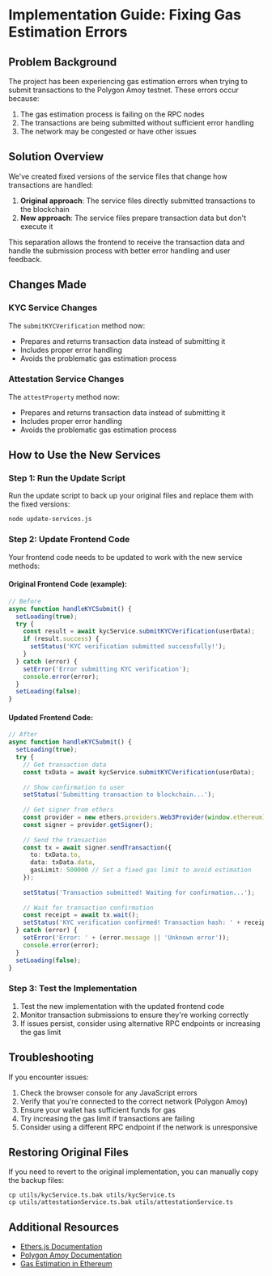 # Implementation Guide: Fixing Gas Estimation Errors

## Problem Background

The project has been experiencing gas estimation errors when trying to submit transactions to the Polygon Amoy testnet. These errors occur because:

1. The gas estimation process is failing on the RPC nodes
2. The transactions are being submitted without sufficient error handling
3. The network may be congested or have other issues

## Solution Overview

We've created fixed versions of the service files that change how transactions are handled:

1. **Original approach**: The service files directly submitted transactions to the blockchain
2. **New approach**: The service files prepare transaction data but don't execute it

This separation allows the frontend to receive the transaction data and handle the submission process with better error handling and user feedback.

## Changes Made

### KYC Service Changes

The `submitKYCVerification` method now:
- Prepares and returns transaction data instead of submitting it
- Includes proper error handling
- Avoids the problematic gas estimation process

### Attestation Service Changes

The `attestProperty` method now:
- Prepares and returns transaction data instead of submitting it
- Includes proper error handling
- Avoids the problematic gas estimation process

## How to Use the New Services

### Step 1: Run the Update Script

Run the update script to back up your original files and replace them with the fixed versions:

```
node update-services.js
```

### Step 2: Update Frontend Code

Your frontend code needs to be updated to work with the new service methods:

#### Original Frontend Code (example):

```typescript
// Before
async function handleKYCSubmit() {
  setLoading(true);
  try {
    const result = await kycService.submitKYCVerification(userData);
    if (result.success) {
      setStatus('KYC verification submitted successfully!');
    }
  } catch (error) {
    setError('Error submitting KYC verification');
    console.error(error);
  }
  setLoading(false);
}
```

#### Updated Frontend Code:

```typescript
// After
async function handleKYCSubmit() {
  setLoading(true);
  try {
    // Get transaction data
    const txData = await kycService.submitKYCVerification(userData);
    
    // Show confirmation to user
    setStatus('Submitting transaction to blockchain...');
    
    // Get signer from ethers
    const provider = new ethers.providers.Web3Provider(window.ethereum);
    const signer = provider.getSigner();
    
    // Send the transaction
    const tx = await signer.sendTransaction({
      to: txData.to,
      data: txData.data,
      gasLimit: 500000 // Set a fixed gas limit to avoid estimation
    });
    
    setStatus('Transaction submitted! Waiting for confirmation...');
    
    // Wait for transaction confirmation
    const receipt = await tx.wait();
    setStatus('KYC verification confirmed! Transaction hash: ' + receipt.transactionHash);
  } catch (error) {
    setError('Error: ' + (error.message || 'Unknown error'));
    console.error(error);
  }
  setLoading(false);
}
```

### Step 3: Test the Implementation

1. Test the new implementation with the updated frontend code
2. Monitor transaction submissions to ensure they're working correctly
3. If issues persist, consider using alternative RPC endpoints or increasing the gas limit

## Troubleshooting

If you encounter issues:

1. Check the browser console for any JavaScript errors
2. Verify that you're connected to the correct network (Polygon Amoy)
3. Ensure your wallet has sufficient funds for gas
4. Try increasing the gas limit if transactions are failing
5. Consider using a different RPC endpoint if the network is unresponsive

## Restoring Original Files

If you need to revert to the original implementation, you can manually copy the backup files:

```
cp utils/kycService.ts.bak utils/kycService.ts
cp utils/attestationService.ts.bak utils/attestationService.ts
```

## Additional Resources

- [Ethers.js Documentation](https://docs.ethers.io/v5/)
- [Polygon Amoy Documentation](https://polygon.technology/blog/polygon-2-0-amoy-testnet-is-live)
- [Gas Estimation in Ethereum](https://ethereum.org/en/developers/docs/gas/) 